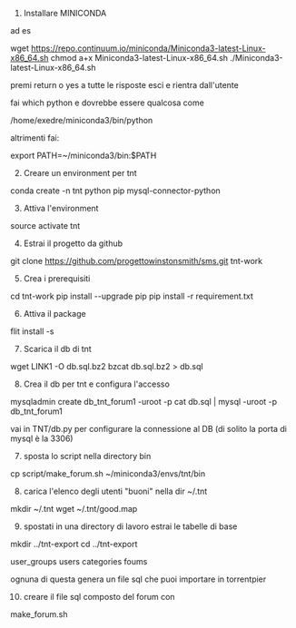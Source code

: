 
1. Installare MINICONDA

ad es 

wget https://repo.continuum.io/miniconda/Miniconda3-latest-Linux-x86_64.sh
chmod a+x Miniconda3-latest-Linux-x86_64.sh
./Miniconda3-latest-Linux-x86_64.sh

premi return o yes a tutte le risposte
esci e rientra dall'utente

fai which python
e dovrebbe essere qualcosa come

/home/exedre/miniconda3/bin/python

altrimenti fai:

export PATH=~/miniconda3/bin:$PATH

2. Creare un environment per tnt

conda create -n tnt python pip mysql-connector-python

3. Attiva l'environment

source activate tnt



4. Estrai il progetto da github

git clone https://github.com/progettowinstonsmith/sms.git tnt-work

5. Crea i prerequisiti

 cd tnt-work
 pip install --upgrade pip
 pip install -r requirement.txt

6. Attiva il package

 flit install -s

7. Scarica il db di tnt

 wget LINK1 -O db.sql.bz2
 bzcat db.sql.bz2 > db.sql

8. Crea il db per tnt e configura l'accesso

 mysqladmin create db_tnt_forum1 -uroot -p<password>
 cat db.sql | mysql -uroot -p<password> db_tnt_forum1

vai in TNT/db.py per configurare la connessione al DB (di solito la porta di mysql è la 3306)

7. sposta lo script nella directory bin

 cp script/make_forum.sh ~/miniconda3/envs/tnt/bin
    
8. carica l'elenco degli utenti "buoni" nella dir ~/.tnt

 mkdir ~/.tnt
 wget <LINK2> ~/.tnt/good.map

9. spostati in una directory di lavoro estrai le tabelle di base

 mkdir ../tnt-export
 cd ../tnt-export

 user_groups
 users
 categories
 foums

ognuna di questa genera un file sql che puoi importare in torrentpier


10. creare il file sql composto del forum con

 make_forum.sh <ID>






